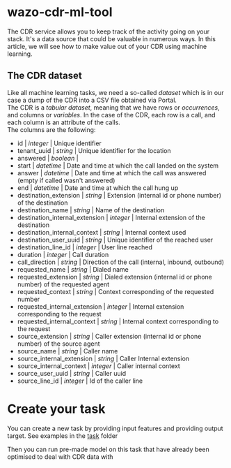 # wazo-cdr-ml-tool
The CDR service allows you to keep track of the activity going on your stack. It's a data source that could be valuable in numerous ways. In this article, we will see how to make value out of your CDR using machine learning.

## The CDR dataset  
Like all machine learning tasks, we need a so-called *dataset* which is in our case a dump of the CDR into a CSV file obtained via Portal.  
The CDR is a *tabular dataset*, meaning that we have rows or *occurrences*, and columns or *variables*. In the case of the CDR, each row is a call, and each column is an attribute of the calls.  
The columns are the following:  
- id | *integer* | Unique identifier  
- tenant_uuid | *string* | Unique identifier for the location  
- answered | *boolean* |  
- start | *datetime* | Date and time at which the call landed on the system  
- answer | *datetime* | Date and time at which the call was answered (empty if called wasn't answered)  
- end | *datetime* | Date and time at which the call hung up  
- destination_extension | *string* | Extension (internal id or phone number) of the destination  
- destination_name | *string* | Name of the destination  
- destination_internal_extension | *integer* | Internal extension of the destination  
- destination_internal_context | *string* | Internal context used  
- destination_user_uuid | *string* | Unique identifier of the reached user  
- destination_line_id | *integer* | User line reached  
- duration | *integer* | Call duration  
- call_direction | *string* | Direction of the call (internal, inbound, outbound)  
- requested_name | *string* | Dialed name  
- requested_extension | *string* | Dialed extension (internal id or phone number) of the requested agent  
- requested_context | *string* | Context corresponding of the requested number  
- requested_internal_extension | *integer* | Internal extension corresponding to the request  
- requested_internal_context | *string* | Internal context corresponding to the request  
- source_extension | *string* | Caller extension (internal id or phone number) of the source agent  
- source_name | *string* | Caller name  
- source_internal_extension | *string* | Caller Internal extension  
- source_internal_context | *integer* | Caller internal context  
- source_user_uuid | *string* | Caller uuid  
- source_line_id | *integer* | Id of the caller line  

# Create your task
You can create a new task by providing input features and providing output target. See examples in the [task](./tasks) folder

Then you can run pre-made model on this task that have already been optimised to deal with CDR data with
